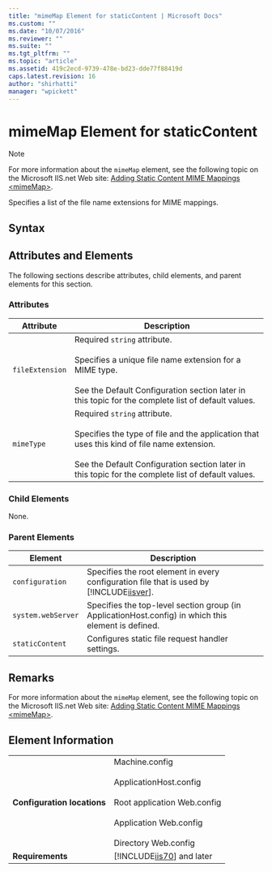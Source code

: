 ```yaml
---
title: "mimeMap Element for staticContent | Microsoft Docs"
ms.custom: ""
ms.date: "10/07/2016"
ms.reviewer: ""
ms.suite: ""
ms.tgt_pltfrm: ""
ms.topic: "article"
ms.assetid: 419c2ecd-9739-478e-bd23-dde77f88419d
caps.latest.revision: 16
author: "shirhatti"
manager: "wpickett"
---
```

# mimeMap Element for staticContent
> [!NOTE]
>  For more information about the `mimeMap` element, see the following topic on the Microsoft IIS.net Web site: [Adding Static Content MIME Mappings \<mimeMap>](http://www.iis.net/ConfigReference/system.webServer/staticContent/mimeMap).  
  
 Specifies a list of the file name extensions for MIME mappings.  
  
## Syntax  
  
## Attributes and Elements  
 The following sections describe attributes, child elements, and parent elements for this section.  
  
### Attributes  
  
|Attribute|Description|  
|---------------|-----------------|  
|`fileExtension`|Required `string` attribute.<br /><br /> Specifies a unique file name extension for a MIME type.<br /><br /> See the Default Configuration section later in this topic for the complete list of default values.|  
|`mimeType`|Required `string` attribute.<br /><br /> Specifies the type of file and the application that uses this kind of file name extension.<br /><br /> See the Default Configuration section later in this topic for the complete list of default values.|  
  
### Child Elements  
 None.  
  
### Parent Elements  
  
|Element|Description|  
|-------------|-----------------|  
|`configuration`|Specifies the root element in every configuration file that is used by [!INCLUDE[iisver](../../reference/admin/includes/iisver-md.md)].|  
|`system.webServer`|Specifies the top-level section group (in ApplicationHost.config) in which this element is defined.|  
|`staticContent`|Configures static file request handler settings.|  
  
## Remarks  
 For more information about the `mimeMap` element, see the following topic on the Microsoft IIS.net Web site: [Adding Static Content MIME Mappings \<mimeMap>](http://www.iis.net/ConfigReference/system.webServer/staticContent/mimeMap).  
  
## Element Information  
  
|||  
|-|-|  
|**Configuration locations**|Machine.config<br /><br /> ApplicationHost.config<br /><br /> Root application Web.config<br /><br /> Application Web.config<br /><br /> Directory Web.config|  
|**Requirements**|[!INCLUDE[iis70](../../reference/admin/includes/iis70-md.md)] and later|